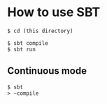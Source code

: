 How to use SBT
==============

    $ cd (this directory)

    $ sbt compile
    $ sbt run

Continuous mode
---------------

    $ sbt
    > ~compile

